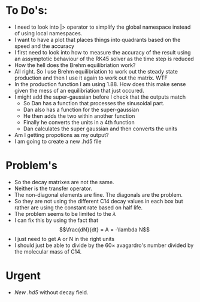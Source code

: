 # To Do's:
 - I need to look into |> operator to simplify the global namespace 
instead of using local namespaces.
 - I want to have a plot that places things into quadrants based on 
 the speed and the accuracy 
 - I first need to look into how to measure the accuracy of the result
 using an assymptotic behaviour of the RK45 solver as the time step is
 reduced 
 - How the hell does the Brehm equilibriation work?
 - All right. So I use Brehm equilibriation to work out the steady state 
 production and then I use it again to work out the matrix. WTF
 - In the production function I am using 1.88. How does this make sense 
 given the mess of an equilibriation that just occured.
 - I might add the super-gaussian before I check that the outputs match
    - So Dan has a function that processes the sinusoidal part.
    - Dan also has a function for the super-gaussian
    - He then adds the two within another function 
    - Finally he converts the units in a 4th function 
    - Dan calculates the super gaussian and then converts the units
 - Am I getting propotions as my output?
 - I am going to create a new .hd5 file 

# Problem's
 - So the decay matrixes are not the same.
 - Neither is the transfer operator.
 - The non-diagonal elements are fine. The diagonals are the problem.
 - So they are not using the different C14 decay values in each box 
 but rather are using the constant rate based on half life. 
 - The problem seems to be limited to the $\lambda$ 
 - I can fix this by using the fact that $$\frac{dN}{dt} = A = -\lambda N$$
 - I just need to get A or N in the right units
 - I should just be able to divide by the $60 \times$ avagardro's number 
 divided by the molecular mass of C14.

# **Urgent**
 - _New .hd5_ without decay field.